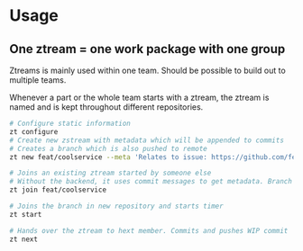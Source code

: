 # Usage

## One ztream = one work package with one group
Ztreams is mainly used within one team. Should be possible to build out to multiple teams.

Whenever a part or the whole team starts with a ztream, the ztream is named and is kept throughout different
repositories.

```bash
# Configure static information
zt configure
# Create new zstream with metadata which will be appended to commits
# Creates a branch which is also pushed to remote
zt new feat/coolservice --meta 'Relates to issue: https://github.com/fehlhabers/zt/issues/1'

# Joins an existing ztream started by someone else
# Without the backend, it uses commit messages to get metadata. Branch is named after ztream
zt join feat/coolservice

# Joins the branch in new repository and starts timer
zt start

# Hands over the ztream to hext member. Commits and pushes WIP commit
zt next
```

